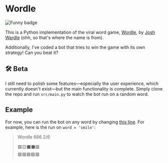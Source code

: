 # Wordle
![Funny badge](https://forthebadge.com/images/badges/60-percent-of-the-time-works-every-time.svg)

This is a Python implementation of the viral word game, [Wordle](https://www.powerlanguage.co.uk/wordle/), by [Josh Wardle](https://www.powerlanguage.co.uk/) (ohh, so that's where the name is from).

Additionally, I've coded a bot that tries to win the game with its own strategy! Can you beat it?

## 🛠️ Beta
I still need to polish some features—especially the user experience, which currently doesn't exist—but the main functionality is complete. Simply clone the repo and run `src/main.py` to watch the bot run on a random word.

## Example
For now, you can run the bot on any word by changing [this line](src/main.py#L31). For example, here is the run on `word = 'smile'`:
> Wordle 666 2/6  
>   
> 🟩🟨⬛⬛🟩  
> 🟩🟩🟩🟩🟩  
